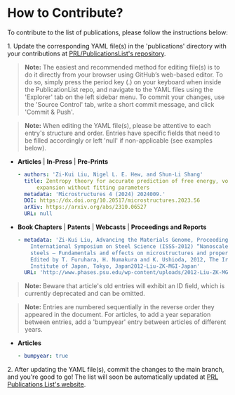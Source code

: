 # How to Contribute?

To contribute to the list of publications, please follow the instructions below:

1\. Update the corresponding YAML file(s) in the 'publications' directory with your contributions at [PRL/PublicationsList's repository](https://github.com/PhasesResearchLab/PublicationsList).

> **Note:** The easiest and recommended method for editing file(s) is to do it directly from your browser using GitHub’s web-based editor. To do so, simply press the period key (.) on your keyboard when inside the PublicationList repo, and navigate to the YAML files using the 'Explorer' tab on the left sidebar menu. To commit your changes, use the 'Source Control' tab, write a short commit message, and click 'Commit & Push'.

> **Note:** When editing the YAML file(s), please be attentive to each entry's structure and order. Entries have specific fields that need to be filled accordingly or left 'null' if non-applicable (see examples below).

- **Articles** | **In-Press**  | **Pre-Prints**

    ```yaml
    - authors: 'Zi-Kui Liu, Nigel L. E. Hew, and Shun-Li Shang'
      title: Zentropy theory for accurate prediction of free energy, volume, and thermal
          expansion without fitting parameters
      metadata: 'Microstructures 4 (2024) 2024009.'
      DOI: https://dx.doi.org/10.20517/microstructures.2023.56
      arXiv: https://arxiv.org/abs/2310.06527
      URL: null
    ```

- **Book Chapters** | **Patents**  | **Webcasts** | **Proceedings and Reports**

    ```yaml
    - metadata: 'Zi-Kui Liu, Advancing the Materials Genome, Proceedings Book of The 3rd 
        International Symposium on Steel Science (ISSS-2012) “Nanoscale inhomogeneity in 
        steels – Fundamentals and effects on microstructures and properties -“, page 1-10, 
        Edited by T. Furuhara, H. Numakura and K. Ushioda, 2012, The Iron and Steel 
        Institute of Japan, Tokyo, Japan2012-Liu-ZK-MGI-Japan'
      URL: 'http://www.phases.psu.edu/wp-content/uploads/2012-Liu-ZK-MGI-Japan.pdf'
    ```

> **Note:** Beware that article's old entries will exhibit an ID field, which is currently deprecated and can be omitted.

> **Note:** Entries are numbered sequentially in the reverse order they appeared in the document. For articles, to add a year separation between entries, add a 'bumpyear' entry between articles of different years.

- **Articles**

    ```yaml
    - bumpyear: true
    ```

2\. After updating the YAML file(s), commit the changes to the main branch, and you're good to go! The list will soon be automatically updated at [PRL Publications List's website](https://phasesresearchlab.github.io/PublicationsList/).